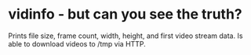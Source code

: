 vidinfo - but can you see the truth?
====================================
Prints file size, frame count, width, height, and first video stream data. Is
able to download videos to /tmp via HTTP.

